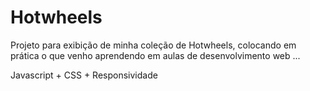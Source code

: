 # Hotwheels

Projeto para exibição de minha coleção de Hotwheels, colocando em prática o que venho aprendendo em aulas de desenvolvimento web ... 

Javascript + CSS + Responsividade
